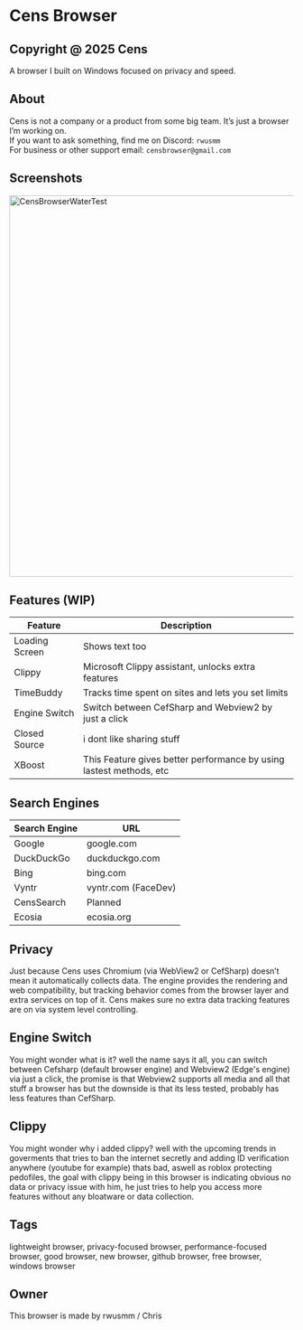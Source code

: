 # Cens Browser
Copyright @ 2025 Cens
---

A browser I built on Windows focused on privacy and speed.

## About

Cens is not a company or a product from some big team. It’s just a browser I’m working on.  
If you want to ask something, find me on Discord: `rwusmm`  
For business or other support email: `censbrowser@gmail.com`

## Screenshots
<img width="1280" height="675" alt="CensBrowserWaterTest" src="https://github.com/user-attachments/assets/ee1bd10a-a3bb-45f3-be21-68b500b1a638" />


## Features (WIP)

| Feature      | Description                                  |
|--------------|----------------------------------------------|
| Loading Screen             |  Shows text too                                            |
| Clippy       | Microsoft Clippy assistant, unlocks extra features |
| TimeBuddy    | Tracks time spent on sites and lets you set limits |
| Engine Switch     | Switch between CefSharp and Webview2 by just a click |
| Closed Source | i dont like sharing stuff |
| XBoost       | This Feature gives better performance by using lastest methods, etc |

## Search Engines

| Search Engine | URL                       |
|---------------|---------------------------|
| Google        | google.com                |
| DuckDuckGo    | duckduckgo.com            |
| Bing          | bing.com                  |
| Vyntr         | vyntr.com (FaceDev)       |
| CensSearch    | Planned                   |
| Ecosia        | ecosia.org                |


## Privacy
Just because Cens uses Chromium (via WebView2 or CefSharp) doesn’t mean it automatically collects data. The engine provides the rendering and web compatibility, but tracking behavior comes from the browser layer and extra services on top of it. Cens makes sure no extra data tracking features are on via system level controlling.

## Engine Switch
You might wonder what is it? well the name says it all, you can switch between Cefsharp (default browser engine) and Webview2 (Edge's engine) via just a click, the promise is that Webview2 supports all media and all that stuff a browser has but the downside is that its less tested, probably has less features than CefSharp.

## Clippy
You might wonder why i added clippy? well with the upcoming trends in goverments that tries to ban the internet secretly and adding ID verification anywhere (youtube for example) thats bad, aswell as roblox protecting pedofiles, the goal with clippy being in this browser is indicating obvious no data or privacy issue with him, he just tries to help you access more features without any bloatware or data collection.

## Tags
lightweight browser, privacy-focused browser, performance-focused browser, good browser, new browser, github browser, free browser, windows browser

## Owner

This browser is made by rwusmm / Chris
